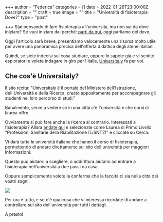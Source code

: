 +++
author = "Federica"
categories = []
date = 2022-01-26T23:00:00Z
description = ""
draft = true
image = ""
title = "Università di fisioterapia: Dove?"
type = "post"

+++
Stai pensando di fare fisioterapia all'università, ma non sai da dove iniziare? Se vuoi iniziare dal perché: [parti da qui](https://fisioblog.netlify.app/perche-fare-il-fisioterapista-nel-2022/ "Perché fare il fisioterapista"), oggi parliamo del dove.

Oggi l'articolo sarà breve, presentiamo velocemente una risorsa molto utile per avere una panoramica precisa dell'offerta didattica degli atenei italiani.

Quindi, se siete indecisi sul cosa studiare, oppure lo sapete già e vi sentite esploratori e volete indagare in giro per l'italia, [Universitaly](https://www.universitaly.it/index.php/ "Universitaly") fa per voi.

## Che cos'è Universitaly?

Il sito recita: "Universitaly è il portale del Ministero dell'Istruzione, dell'Università e della Ricerca, creato appositamente per accompagnare gli studenti nel loro percorso di studi."

Banalmente, serve a vedere se in una città c'è l'università e che corsi di laurea offre.

Ovviamente si può fare anche la ricerca al contrario. Interessati a fisioterapia? Allora [andate qui](https://www.universitaly.it/index.php/cercacorsi/universita "Cerca Corsi") e selezionate come Laurea di Primo Livello "Professioni Sanitarie della Riabilitazione (L/SNT2)" e cliccate su Cerca.

Vi darà tutte le università italiane che hanno il corso di fisioterapia, permettendo di andare direttamente sul sito dell'università per maggiori informazioni.

Questo può aiutarvi a scegliere, o addirittura aiutarvi ad entrare a fisioterapia nell'università a due passi da casa. 

Oppure semplicemente volete la conferma che la facoltà ci sia nella città dei vostri sogni. 

![](/images/brooke-cagle-g1kr4ozfoac-unsplash.jpg)

Per ora è tutto, e se c'è qualcosa che vi interessa ricordate di andare a controllare sul sito dell'università per tutti i dettagli. 

A presto!
